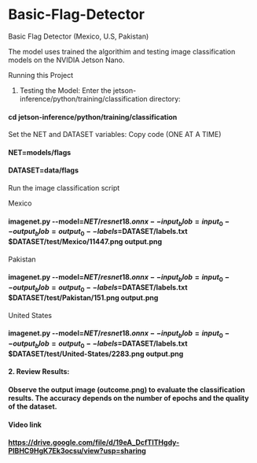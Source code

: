 # Basic-Flag-Detector

Basic Flag Detector (Mexico, U.S, Pakistan)


 The model uses trained the algorithim and testing image classification models on the NVIDIA Jetson Nano.

 Running this Project
 1. Testing the Model:
 Enter the jetson-inference/python/training/classification directory:

#### cd jetson-inference/python/training/classification

 Set the NET and DATASET variables:
 Copy code (ONE AT A TIME)

#### NET=models/flags
#### DATASET=data/flags

 Run the image classification script

 Mexico
#### imagenet.py --model=$NET/resnet18.onnx --input_blob=input_0 --output_blob=output_0 --labels=$DATASET/labels.txt $DATASET/test/Mexico/11447.png output.png


 Pakistan
#### imagenet.py --model=$NET/resnet18.onnx --input_blob=input_0 --output_blob=output_0 --labels=$DATASET/labels.txt $DATASET/test/Pakistan/151.png output.png

 United States
#### imagenet.py --model=$NET/resnet18.onnx --input_blob=input_0 --output_blob=output_0 --labels=$DATASET/labels.txt $DATASET/test/United-States/2283.png output.png



#### 2. Review Results:
#### Observe the output image (outcome.png) to evaluate the classification results. The accuracy depends on the number of epochs and the quality of the dataset.

#### Video link
#### https://drive.google.com/file/d/19eA_DcfTlTHgdy-PlBHC9HgK7Ek3ocsu/view?usp=sharing
